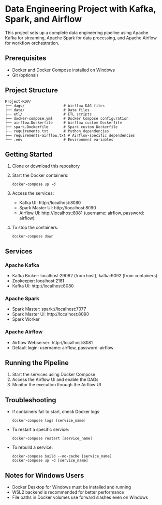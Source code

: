 # Data Engineering Project with Kafka, Spark, and Airflow

This project sets up a complete data engineering pipeline using Apache Kafka for streaming, Apache Spark for data processing, and Apache Airflow for workflow orchestration.

## Prerequisites

- Docker and Docker Compose installed on Windows
- Git (optional)

## Project Structure

```
Project-RDV/
├── dags/                  # Airflow DAG files
├── data/                  # Data files
├── etl/                   # ETL scripts
├── docker-compose.yml     # Docker Compose configuration
├── airflow.Dockerfile     # Airflow custom Dockerfile
├── spark.Dockerfile       # Spark custom Dockerfile
├── requirements.txt       # Python dependencies
├── requirements-airflow.txt # Airflow-specific dependencies
└── .env                   # Environment variables
```

## Getting Started

1. Clone or download this repository

2. Start the Docker containers:
   ```
   docker-compose up -d
   ```

3. Access the services:
   - Kafka UI: http://localhost:8080
   - Spark Master UI: http://localhost:8090
   - Airflow UI: http://localhost:8081 (username: airflow, password: airflow)

4. To stop the containers:
   ```
   docker-compose down
   ```

## Services

### Apache Kafka

- Kafka Broker: localhost:29092 (from host), kafka:9092 (from containers)
- Zookeeper: localhost:2181
- Kafka UI: http://localhost:8080

### Apache Spark

- Spark Master: spark://localhost:7077
- Spark Master UI: http://localhost:8090
- Spark Worker

### Apache Airflow

- Airflow Webserver: http://localhost:8081
- Default login: username: airflow, password: airflow

## Running the Pipeline

1. Start the services using Docker Compose
2. Access the Airflow UI and enable the DAGs
3. Monitor the execution through the Airflow UI

## Troubleshooting

- If containers fail to start, check Docker logs:
  ```
  docker-compose logs [service_name]
  ```

- To restart a specific service:
  ```
  docker-compose restart [service_name]
  ```

- To rebuild a service:
  ```
  docker-compose build --no-cache [service_name]
  docker-compose up -d [service_name]
  ```

## Notes for Windows Users

- Docker Desktop for Windows must be installed and running
- WSL2 backend is recommended for better performance
- File paths in Docker volumes use forward slashes even on Windows
